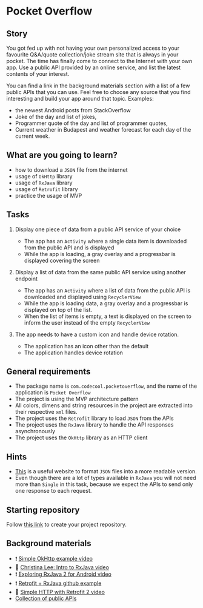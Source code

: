 # Pocket Overflow

## Story

You got fed up with not having your own personalized access to your favourite Q&A/quote collection/joke stream site that is always in your pocket. The time has finally come to connect to the Internet with your own app. Use a public API provided by an online service, and list the latest contents of your interest.

You can find a link in the background materials section with a list of a few public APIs that you can use. Feel free to choose any source that you find interesting and build your app around that topic. Examples: 

- the newest Android posts from StackOverflow
- Joke of the day and list of jokes,
- Programmer quote of the day and list of programmer quotes, 
- Current weather in Budapest and weather forecast for each day of the current week.

## What are you going to learn?

- how to download a `JSON` file from the internet
- usage of `OkHttp` library
- usage of `RxJava` library
- usage of `Retrofit` library
- practice the usage of MVP

## Tasks


1. Display one piece of data from a public API service of your choice

    - The app has an `Activity` where a single data item is downloaded from the public API and is displayed
    - While the app is loading, a gray overlay and a progressbar is displayed covering the screen

2. Display a list of data from the same public API service using another endpoint

    - The app has an `Activity` where a list of data from the public API is downloaded and displayed using `RecyclerView`
    - While the app is loading data, a gray overlay and a progressbar is displayed on top of the list.
    - When the list of items is empty, a text is displayed on the screen to inform the user instead of the empty `RecyclerView`

3. The app needs to have a custom icon and handle device rotation.

    - The application has an icon other than the default
    - The application handles device rotation


## General requirements


 - The package name is `com.codecool.pocketoverflow`, and the name of the application is `Pocket Overflow`
 - The project is using the MVP architecture pattern
 - All colors, dimens and string resources in the project are extracted into their respective `xml` files.
 - The project uses the `Retrofit` library to load `JSON` from the APIs
 - The project uses the `RxJava` library to handle the API responses asynchronously
 - The project uses the `OkHttp` library as an HTTP client

## Hints

- [This](https://jsonformatter.org/) is a useful website to format `JSON` files into a more readable version.
- Even though there are a lot of types available in `RxJava` you will not need more than `Single` in this task,
  because we expect the APIs to send only one response to each request.

## Starting repository

Follow [this link](https://journey.code.cool/v2/project/solo/blueprint/pocket-overflow/java) to create your project repository.

## Background materials

- :exclamation: [Simple OkHttp example video](https://www.youtube.com/watch?v=oGWJ8xD2W6k)
- :open_book: [Christina Lee: Intro to RxJava video](https://www.youtube.com/watch?v=XLH2v9deew0)
- :exclamation: [Exploring RxJava 2 for Android video](https://jakewharton.com/exploring-rxjava-2-for-android/)
- :exclamation: [Retrofit + RxJava github example](https://github.com/farizdotid/sample-retrofit2-rxjava-android)
- :open_book: [Simple HTTP with Retrofit 2 video](https://jakewharton.com/simple-http-with-retrofit-2/)
- [Collection of public APIs](https://github.com/public-apis/public-apis)
